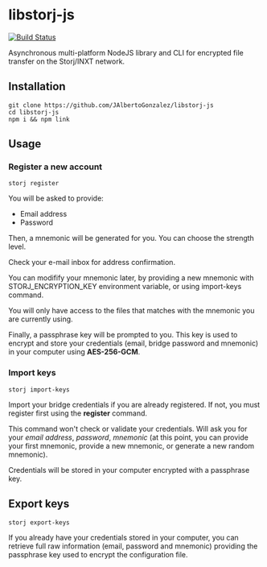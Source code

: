 # libstorj-js
[![Build Status](https://travis-ci.org/JAlbertoGonzalez/libstorj-js.svg?branch=master)](https://travis-ci.org/JAlbertoGonzalez/libstorj-js)

Asynchronous multi-platform NodeJS library and CLI for encrypted file transfer on the Storj/INXT network.

## Installation

```
git clone https://github.com/JAlbertoGonzalez/libstorj-js
cd libstorj-js
npm i && npm link
```


## Usage

### Register a new account

```
storj register
```

You will be asked to provide:
* Email address
* Password

Then, a mnemonic will be generated for you. You can choose the strength level.

Check your e-mail inbox for address confirmation.

You can modifify your mnemonic later, by providing a new mnemonic with STORJ_ENCRYPTION_KEY environment variable, or using import-keys command.

You will only have access to the files that matches with the mnemonic you are currently using.

Finally, a passphrase key will be prompted to you. This key is used to encrypt and store your credentials (email, bridge password and mnemonic) in your computer using **AES-256-GCM**.

### Import keys

```
storj import-keys
```

Import your bridge credentials if you are already registered. If not, you must register first using the **register** command.

This command won't check or validate your credentials. Will ask you for your *email address*, *password*, *mnemonic* (at this point, you can provide your first mnemonic, provide a new mnemonic, or generate a new random mnemonic).

Credentials will be stored in your computer encrypted with a passphrase key.

## Export keys

```
storj export-keys
```

If you already have your credentials stored in your computer, you can retrieve full raw information (email, password and mnemonic) providing the passphrase key used to encrypt the configuration file.
